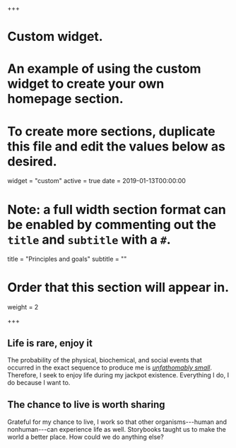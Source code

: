 +++
# Custom widget.
# An example of using the custom widget to create your own homepage section.
# To create more sections, duplicate this file and edit the values below as desired.
widget = "custom"
active = true
date = 2019-01-13T00:00:00

# Note: a full width section format can be enabled by commenting out the `title` and `subtitle` with a `#`.
title = "Principles and goals"
subtitle = ""

# Order that this section will appear in.
weight = 2

+++

## <i class="fas fa-gem" style="color:hsl(160, 100%, 50%)"></i> Life is rare, enjoy it

The probability of the physical, biochemical, and social events that occurred in the exact sequence to produce me is [*unfathomably small*](https://visual.ly/community/infographic/science/what-are-odds). Therefore, I seek to enjoy life during my jackpot existence. Everything I do, I do because I want to.

## <i class="fas fa-globe-africa" style="color:hsl(160, 100%, 50%)"></i> The chance to live is worth sharing

Grateful for my chance to live, I work so that other organisms---human and nonhuman---can experience life as well. Storybooks taught us to make the world a better place. How could we do anything else?